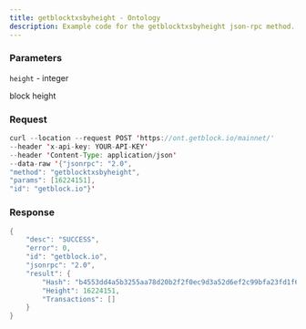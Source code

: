 ```yaml
---
title: getblocktxsbyheight - Ontology
description: Example code for the getblocktxsbyheight json-rpc method. Сomplete guide on how to use getblocktxsbyheight json-rpc in GetBlock.io Web3 documentation.
---
```


### Parameters


`height` - integer

block height

### Request

``` java
curl --location --request POST 'https://ont.getblock.io/mainnet/' 
--header 'x-api-key: YOUR-API-KEY' 
--header 'Content-Type: application/json' 
--data-raw '{"jsonrpc": "2.0",
"method": "getblocktxsbyheight",
"params": [16224151],
"id": "getblock.io"}'
```

###  Response

``` java
{
    "desc": "SUCCESS",
    "error": 0,
    "id": "getblock.io",
    "jsonrpc": "2.0",
    "result": {
        "Hash": "b4553dd4a5b3255aa78d20b2f2f0ec9d3a52d6ef2c99bfa23fd1f67001d9dd8b",
        "Height": 16224151,
        "Transactions": []
    }
}
```

